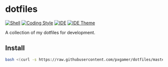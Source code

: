 # dotfiles

[![Shell][ico-shell]][link-shell]
[![Coding Style][ico-code-style]][link-code-style]
[![IDE][ico-ide]][link-ide]
[![IDE Theme][ico-ide-theme]][link-ide-theme]

A collection of my dotfiles for development.

## Install

```bash
bash <(curl -s https://raw.githubusercontent.com/pxgamer/dotfiles/master/dotfiles)
```

[ico-code-style]: https://img.shields.io/badge/code%20style-psr2-green.svg?style=flat-square
[ico-ide]: https://img.shields.io/badge/ide-phpstorm-775af8.svg?style=flat-square
[ico-ide-theme]: https://img.shields.io/badge/ide%20theme-github-1f88fe.svg?style=flat-square
[ico-shell]: https://img.shields.io/badge/shell-zsh-blue.svg?style=flat-square

[link-code-style]: https://www.php-fig.org/psr/psr-2
[link-ide]: https://jetbrains.com/phpstorm
[link-ide-theme]: https://github.com/freekmurze/phpstorm-color-schemes/blob/master/GitHub.icls
[link-shell]: http://zsh.sourceforge.net
